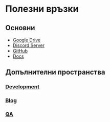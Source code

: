 # Полезни връзки

## Основни

* [Google Drive](https://drive.google.com/drive/u/1/folders/1ROUU7ZKWP64mksDVQXpd6rYOmyUJK0b5)
* [Discord Server](https://discord.com/invite/nZAeCb9YzP)
* [GitHub](https://github.com/podkrepi-bg)
* [Docs](https://docs.podkrepi.bg)

## Допълнителни пространства

### [Development](https://docs.podkrepi.bg/development/)

### [Blog](https://docs.podkrepi.bg/blog/)

### [QA](https://docs.podkrepi.bg/qa)
